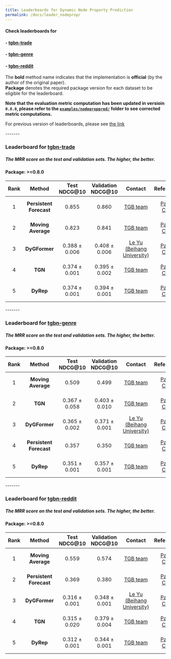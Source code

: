 ```yaml
---
title: Leaderboards for Dynamic Node Property Prediction
permalink: /docs/leader_nodeprop/
---
```


#### Check leaderboards for
#### - [tgbn-trade](#tgbn-trade)
#### - [tgbn-genre](#tgbn-genre)
#### - [tgbn-reddit](#tgbn-reddit)

The **bold** method name indicates that the implementation is **official** (by the author of the original paper). <br/>
**Package** denotes the required package version for each dataset to be eligible for the leaderboard.

**Note that the evaluation metric computation has been updated in versioin `0.8.0`, please refer to the [`examples/nodeproppred/`](https://github.com/shenyangHuang/TGB/tree/main/examples/nodeproppred) folder to see corrected metric computations.**

For previous version of leaderboards, please see [the link](../leader_nodeprop_old/)

<a name="tgbn-trade"/>
-------

### Leaderboard for [tgbn-trade](../nodeprop/#tgbn-trade)
##### The MRR score on the test and validation sets. The higher, the better.

#### Package: >=0.8.0

| Rank  | Method | Test NDCG@10  | Validation NDCG@10  | Contact | References | Date 
|:----:|:-----:|:------:|:-----:|:-----:|:-----:|-----:|
|  1  |  **Persistent Forecast**  | 0.855  | 0.860 |[TGB team](mailto:shenyang.huang@mail.mcgill.ca) | [Paper](https://openreview.net/forum?id=qG7IkQ7IBO), [Code](https://github.com/shenyangHuang/TGB) | August 6th, 2023 |
|  2  |  **Moving Average**  | 0.823  | 0.841 |[TGB team](mailto:shenyang.huang@mail.mcgill.ca) | [Paper](https://openreview.net/forum?id=qG7IkQ7IBO), [Code](https://github.com/shenyangHuang/TGB) | August 6th, 2023 |
|  3  |  **DyGFormer**  | 0.388 ± 0.006   | 0.408 ± 0.006 | [Le Yu (Beihang University)](mailto:yule@buaa.edu.cn) | [Paper](https://arxiv.org/abs/2307.12510), [Code](https://github.com/yule-BUAA/DyGLib_TGB) | August 22nd, 2023 |
|  4  |  **TGN**  | 0.374 ± 0.001  | 0.395 ± 0.002 |[TGB team](mailto:shenyang.huang@mail.mcgill.ca) | [Paper](https://arxiv.org/abs/2006.10637), [Code](https://github.com/shenyangHuang/TGB) | August 6th, 2023 |
|  5  |  **DyRep**  | 0.374 ± 0.001   | 0.394 ± 0.001 |[TGB team](mailto:shenyang.huang@mail.mcgill.ca) | [Paper](https://openreview.net/forum?id=HyePrhR5KX), [Code](https://github.com/shenyangHuang/TGB) | August 6th, 2023 |



<a name="tgbn-genre"/>
-------

### Leaderboard for [tgbn-genre](../nodeprop/#tgbn-genre)
##### The MRR score on the test and validation sets. The higher, the better.

#### Package: >=0.8.0

| Rank  | Method | Test NDCG@10 | Validation NDCG@10 | Contact | References | Date 
|:----:|:-----:|:------:|:-----:|:-----:|:-----:|-----:|
|  1  |  **Moving Average**  | 0.509  |  0.499 |[TGB team](mailto:shenyang.huang@mail.mcgill.ca) | [Paper](https://openreview.net/forum?id=qG7IkQ7IBO), [Code](https://github.com/shenyangHuang/TGB) | August 6th, 2023 |
|  2  |  **TGN**  | 0.367 ± 0.058  | 0.403 ± 0.010 |[TGB team](mailto:shenyang.huang@mail.mcgill.ca) | [Paper](https://arxiv.org/abs/2006.10637), [Code](https://github.com/shenyangHuang/TGB) | August 6th, 2023 |
|  3  |  **DyGFormer**  | 0.365 ± 0.002   | 0.371 ± 0.001 | [Le Yu (Beihang University)](mailto:yule@buaa.edu.cn) | [Paper](https://arxiv.org/abs/2307.12510), [Code](https://github.com/yule-BUAA/DyGLib_TGB) | August 22nd, 2023 |
|  4  |  **Persistent Forecast**  | 0.357  | 0.350 |[TGB team](mailto:shenyang.huang@mail.mcgill.ca) | [Paper](https://openreview.net/forum?id=qG7IkQ7IBO), [Code](https://github.com/shenyangHuang/TGB) | August 6th, 2023 |
|  5  |  **DyRep**  | 0.351 ± 0.001   | 0.357 ± 0.001 |[TGB team](mailto:shenyang.huang@mail.mcgill.ca) | [Paper](https://openreview.net/forum?id=HyePrhR5KX), [Code](https://github.com/shenyangHuang/TGB) | August 6th, 2023 |




<a name="tgbn-reddit"/>
-------

### Leaderboard for [tgbn-reddit](../nodeprop/#tgbn-reddit)
##### The MRR score on the test and validation sets. The higher, the better.

#### Package: >=0.8.0

| Rank  | Method | Test NDCG@10 | Validation NDCG@10 | Contact | References | Date 
|:----:|:-----:|:------:|:-----:|:-----:|:-----:|-----:|
|  1  |  **Moving Average**  | 0.559  |  0.574  |[TGB team](mailto:shenyang.huang@mail.mcgill.ca) | [Paper](https://openreview.net/forum?id=qG7IkQ7IBO), [Code](https://github.com/shenyangHuang/TGB) | August 6th, 2023 |
|  2  |  **Persistent Forecast**  |  0.369 |   0.380 |[TGB team](mailto:shenyang.huang@mail.mcgill.ca) | [Paper](https://openreview.net/forum?id=qG7IkQ7IBO), [Code](https://github.com/shenyangHuang/TGB) | August 6th, 2023 |
|  3  |  **DyGFormer**  | 0.316 ± 0.001   | 0.348 ± 0.001 | [Le Yu (Beihang University)](mailto:yule@buaa.edu.cn) | [Paper](https://arxiv.org/abs/2307.12510), [Code](https://github.com/yule-BUAA/DyGLib_TGB) | August 22nd, 2023 |
|  4  |  **TGN**  | 0.315 ± 0.020  | 0.379 ± 0.004 |[TGB team](mailto:shenyang.huang@mail.mcgill.ca) | [Paper](https://arxiv.org/abs/2006.10637), [Code](https://github.com/shenyangHuang/TGB) | August 6th, 2023 |
|  5  |  **DyRep**  | 0.312 ± 0.001   | 0.344 ± 0.001 |[TGB team](mailto:shenyang.huang@mail.mcgill.ca) | [Paper](https://openreview.net/forum?id=HyePrhR5KX), [Code](https://github.com/shenyangHuang/TGB) | August 6th, 2023 |
